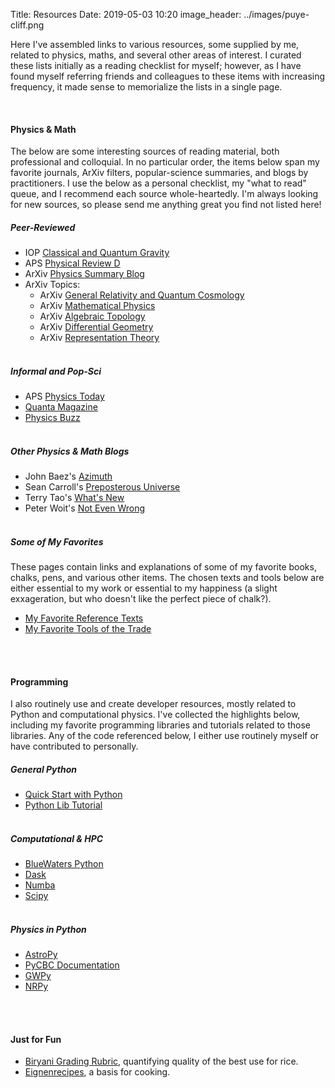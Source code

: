 Title: Resources
Date: 2019-05-03 10:20
image_header: ../images/puye-cliff.png


Here I've assembled links to various resources, some supplied by me, related to physics, maths, 
and several other areas of interest. I curated these lists initially as a reading checklist for myself; however, as I 
have found myself referring friends and colleagues to these items with increasing frequency, it made sense to 
memorialize the lists in a single page. 

<br>
<span class="line"></span>

#### Physics & Math
The below are some interesting sources of reading material, both professional and colloquial. In no particular order, 
the items below span my favorite journals, ArXiv filters, popular-science summaries, and blogs by practitioners. I
use the below as a personal checklist, my "what to read" queue, and I recommend each source whole-heartedly. I'm always
looking for new sources, so please send me anything great you find not listed here! 
<br>

##### Peer-Reviewed 
- IOP [Classical and Quantum Gravity](https://iopscience.iop.org/journal/0264-9381)
- APS [Physical Review D](https://journals.aps.org/prd/)
- ArXiv [Physics Summary Blog](https://arxivblog.com/)
- ArXiv Topics:
    - ArXiv [General Relativity and Quantum Cosmology](https://arxiv.org/list/gr-qc/recent)
    - ArXiv [Mathematical Physics](https://arxiv.org/list/math.MP/recent)
    - ArXiv [Algebraic Topology](https://arxiv.org/list/math.AT/recent)
    - ArXiv [Differential Geometry](https://arxiv.org/list/math.DG/recent)
    - ArXiv [Representation Theory](https://arxiv.org/list/math.RT/recent)
<br><br>

##### Informal and Pop-Sci
- APS [Physics Today](https://physicstoday.scitation.org/journal/pto)
- [Quanta Magazine](https://www.quantamagazine.org/)
- [Physics Buzz](http://physicsbuzz.physicscentral.com/)
<br><br>

##### Other Physics & Math Blogs
- John Baez's [Azimuth](https://johncarlosbaez.wordpress.com/)
- Sean Carroll's [Preposterous Universe](https://www.preposterousuniverse.com/blog/)
- Terry Tao's [What's New](https://terrytao.wordpress.com/)
- Peter Woit's [Not Even Wrong](https://www.math.columbia.edu/~woit/wordpress/)
<br><br>


##### Some of My Favorites
These pages contain links and explanations of some of my favorite books, chalks, pens, and various other items. The 
chosen texts and tools below are either essential to my work or essential to my happiness (a slight exxageration, but 
who doesn't like the perfect piece of chalk?).

- [My Favorite Reference Texts](/pages/texts)
- [My Favorite Tools of the Trade](/pages/tools)
<br><br>

<br>
<span class="line"></span>

#### Programming
I also routinely use and create developer resources, mostly related to Python and computational physics. I've collected 
the highlights below, including my favorite programming libraries and tutorials related to those libraries. Any of the 
code referenced below, I either use routinely myself or have contributed to personally. 


##### General Python
- [Quick Start with Python](/blog/quick-python-setup)
- [Python Lib Tutorial](https://docs.python.org/3/tutorial/)
<br><br>

##### Computational & HPC
- [BlueWaters Python](https://bluewaters.ncsa.illinois.edu/python)
- [Dask](https://dask.org/)
- [Numba](http://numba.pydata.org/)
- [Scipy](https://www.scipy.org/)
<br><br>

##### Physics in Python
- [AstroPy](https://www.astropy.org/)
- [PyCBC Documentation](https://pycbc.org/)
- [GWPy](https://gwpy.github.io/)
- [NRPy](http://astro.phys.wvu.edu/bhathome/nrpy.html)
<br><br>

<br>
<span class="line"></span>

#### Just for Fun 
- [Biryani Grading Rubric](), quantifying quality of the best use for rice.
- [Eignenrecipes](), a basis for cooking. 

<br>


<br>
